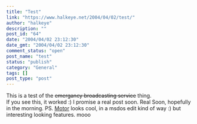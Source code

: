 ```yaml
---
title: "Test"
link: "https://www.halkeye.net/2004/04/02/test/"
author: "halkeye"
description: ""
post_id: "64"
date: "2004/04/02 23:12:30"
date_gmt: "2004/04/02 23:12:30"
comment_status: "open"
post_name: "test"
status: "publish"
category: "General"
tags: []
post_type: "post"
---
```


This is a test of the <s>emergancy broadcasting service</s> thing.  
If you see this, it worked :) I promise a real post soon. Real Soon, hopefully in the morning. PS. [Motor](http://konst.org.ua/motor/) looks cool, in a msdos edit kind of way :) but interesting looking features. mooo